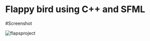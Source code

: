 # Flappy bird using C++ and SFML

#Screenshot

![flapsproject](https://github.com/hawkeyyyy/Flaps/assets/49266647/9fb432ea-853a-4f37-b3f0-a36c15a9fb04)


